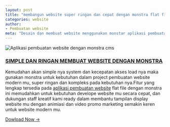 ```yaml
---
layout: post
title: "membangun website super ringan dan cepat dengan monstra flat file cms"
categories: website
author:
- Pembuatan website
meta: "Desain dan membuat website menggunakan monstar aplikasi pembuatan flat file website"
---
```

![Aplikasi pembuatan website dengan monstra cms](https://mesinkasir.github.io/assets/img/monstra.png)

### **[SIMPLE DAN RINGAN MEMBUAT WEBSITE DENGAN MONSTRA](/website/2020/03/08/moonstra.html)**

Kemudahan akan simple nya system dan kecepatan akses load nya maka gunakan monstra untuk kebutuhan dalam project pembuatan website modern mu, super ringan dan kompleks pada kebutuhan nya.Fitur yang lengkap tersedia pada [aplikasi pembuatan website](/website/2020/03/08/moonstra.html) flat file dengan monstra ini memudahkan untuk kebutuhan develope website mu secara cepat, dan dukungan staff kreatif kami ready dalam membantu tampilan display website mu dengan animiasi dan video promo marketing semakin keren untuk website modern mu.



[Dowload Now →](https://mesinkasir.github.io/e-catalog/Creative%20Website%20ART.pdf)
